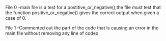 File 0 -main file is a test for a postitive_or_negative(),the file must test that the function positive_or_negative() gives the correct output when given a case of 0.

File 1 -Commented out the part of the code that is causing an error in the main file without removing any line of codeo

